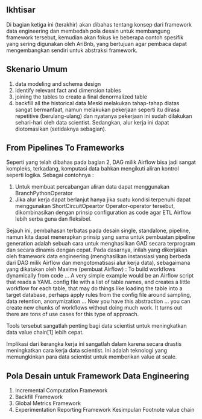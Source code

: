 ## Ikhtisar
Di bagian ketiga ini (terakhir) akan dibahas tentang konsep dari framework data engineering dan membedah pola desain untuk membangung framework tersebut, kemudian akan fokus ke beberapa contoh spesifik yang sering digunakan oleh AriBnb, yang bertujuan agar pembaca dapat mengembangkan sendiri untuk abstraksi framework.
## Skenario Umum
1. data modeling and schema design
2. identify relevant fact and dimension tables
3. joining the tables to create a final denormalized table
4. backfill all the historical data
Meski melakukan tahap-tahap diatas sangat bermanfaat, namun melakukan pekerjaan seperti itu dirasa repetitive (berulang-ulang) dan nyatanya pekerjaan ini sudah dilakukan sehari-hari oleh data scientist. Sedangkan, alur kerja ini dapat diotomasikan (setidaknya sebagian).
## From Pipelines To Frameworks
Seperti yang telah dibahas pada bagian 2, DAG milik Airflow bisa jadi sangat kompleks, terkadang, komputasi data bahkan mengikuti aliran kontrol seperti logika. Sebagai contohnya :
1. Untuk membuat percabangan aliran data dapat menggunakan BranchPythonOperator
2. Jika alur kerja dapat berlanjut hanya jika suatu kondisi terpenuhi dapat menggunakan ShortCircuitOpeartor
Operator-operator tersebut, dikombinasikan dengan prinsip configuration as code agar ETL Airflow lebih serba guna dan fleksibel.

Sejauh ini, pembahasan terbatas pada desain single, standalone, pipeline, namun kita dapat menerapkan prinsip yang sama untuk pembuatan pipeline generation adalah sebuah cara untuk menghasilkan GAD secara terprogram dan secara dinamis dengan cepat. Pada dasarnya, inilah yang dikerjakan oleh framework data engineering (menghasilkan instansiasi yang berbeda dari DAG milik Airflow dan mengotomatisasi alur kerja data), sebagaimana yang dikatakan oleh Maxime (pembuat Airflow) :
To build workflows dynamically from code ... A very simple example would be an Airflow script that reads a YAML config file with a list of table names, and creates a little workflow for each table, that may do things like loading the table into a target database, perhaps apply rules from the config file around sampling, data retention, anonymization … Now you have this abstraction … you can create new chunks of workflows without doing much work. It turns out there are tons of use cases for this type of approach.

Tools tersebut sangatlah penting bagi data scientist untuk meningkatkan data value chain[1] lebih cepat.

Implikasi dari kerangka kerja ini sangatlah dalam karena secara drastis meningkatkan cara kerja data scientist. Ini adalah teknologi yang memungkinkan para data scientist untuk memberikan value at scale.
## Pola Desain untuk Framework Data Engineering
1. Incremental Computation Framework
2. Backfill Framework
3. Global Metrics Framework
4. Experimentation Reporting Framework
Kesimpulan
Footnote
value chain
